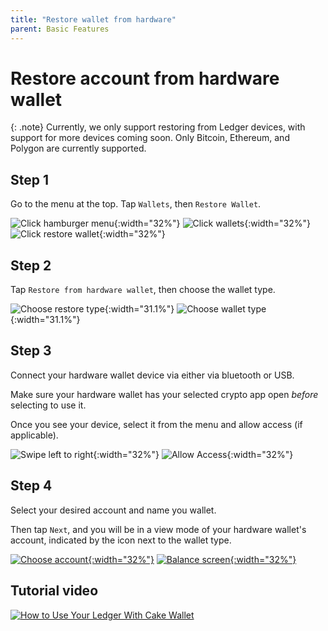 ```yaml
---
title: "Restore wallet from hardware"
parent: Basic Features
---
```


# Restore account from hardware wallet

{: .note}
Currently, we only support restoring from Ledger devices, with support for more devices coming soon.
Only Bitcoin, Ethereum, and Polygon are currently supported.

## Step 1

Go to the menu at the top. Tap `Wallets`, then `Restore Wallet`.

![Click hamburger menu](restore-1.png){:width="32%"}
![Click wallets](restore-2.png){:width="32%"}
![Click restore wallet](restore-3.png){:width="32%"}

## Step 2
Tap `Restore from hardware wallet`, then choose the wallet type.

![Choose restore type](restore-4.png){:width="31.1%"}
![Choose wallet type](restore-5.png){:width="31.1%"}

## Step 3

Connect your hardware wallet device via either via bluetooth or USB.

Make sure your hardware wallet has your selected crypto app open *before* selecting to use it.

Once you see your device, select it from the menu and allow access (if applicable).

![Swipe left to right](restore-6.png){:width="32%"}
![Allow Access](restore-7.png){:width="32%"}

## Step 4

Select your desired account and name you wallet.

Then tap `Next`, and you will be in a view mode of your hardware wallet's account, indicated by the icon next to the wallet type.

[![Choose account](restore-8.png){:width="32%"}](/images/restore-6.jpg)
[![Balance screen](restore-9.png){:width="32%"}](/images/restore-7.jpg)

## Tutorial video
[![How to Use Your Ledger With Cake Wallet](https://img.youtube.com/vi/jExAUzETuuo/maxresdefault.jpg)](https://youtu.be/jExAUzETuuo)